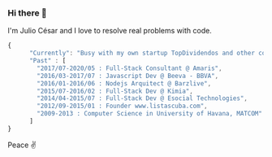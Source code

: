 ### Hi there 👋

I'm Julio César and I love to resolve real problems with code.

```javascript
{
      "Currently": "Busy with my own startup TopDividendos and other commitments",
      "Past" : [
        "2017/07-2020/05 : Full-Stack Consultant @ Amaris",
        "2016/03-2017/07 : Javascript Dev @ Beeva - BBVA",
        "2016/01-2016/06 : Nodejs Arquitect @ Barzlive",
        "2015/07-2016/02 : Full-Stack Dev @ Kimia",
        "2014/04-2015/07 : Full-Stack Dev @ Esocial Technologies",
        "2012/09-2015/01 : Founder www.listascuba.com",
        "2009-2013 : Computer Science in University of Havana, MATCOM"
      ]
}
```

Peace ✌️ 

